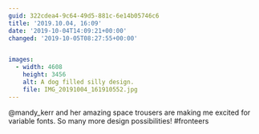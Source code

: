 ```yaml
---
guid: 322cdea4-9c64-49d5-881c-6e14b05746c6
title: '2019.10.04, 16:09'
date: '2019-10-04T14:09:21+00:00'
changed: '2019-10-05T08:27:55+00:00'


images:
  - width: 4608
    height: 3456
    alt: A dog filled silly design.
    file: IMG_20191004_161910552.jpg
---
```


@mandy_kerr and her amazing space trousers are making me excited for variable fonts. So many more design possibilities! #fronteers
